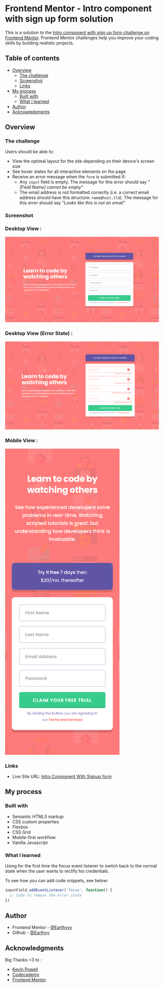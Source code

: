 # Frontend Mentor - Intro component with sign up form solution

This is a solution to the [Intro component with sign up form challenge on Frontend Mentor](https://www.frontendmentor.io/challenges/intro-component-with-signup-form-5cf91bd49edda32581d28fd1). Frontend Mentor challenges help you improve your coding skills by building realistic projects. 

## Table of contents

- [Overview](#overview)
  - [The challenge](#the-challenge)
  - [Screenshot](#screenshot)
  - [Links](#links)
- [My process](#my-process)
  - [Built with](#built-with)
  - [What I learned](#what-i-learned)
- [Author](#author)
- [Acknowledgments](#acknowledgments)



## Overview

### The challenge

Users should be able to:

- View the optimal layout for the site depending on their device's screen size
- See hover states for all interactive elements on the page
- Receive an error message when the `form` is submitted if:
  - Any `input` field is empty. The message for this error should say *"[Field Name] cannot be empty"*
  - The email address is not formatted correctly (i.e. a correct email address should have this structure: `name@host.tld`). The message for this error should say *"Looks like this is not an email"*

### Screenshot


### Desktop View :
![](./desktop-view.png)

### Desktop View (Error State) :
![](./desktop-view-error.png)

### Mobile View :
![](./mobile-view.png)




### Links


- Live Site URL: [Intro Component With Signup form](https://your-live-site-url.com)

## My process

### Built with

- Semantic HTML5 markup
- CSS custom properties
- Flexbox
- CSS Grid
- Mobile-first workflow
- Vanilla Javascript



### What I learned

Using for the first time the focus event listener to switch back to the normal state when the user wants to rectify his credentials.


To see how you can add code snippets, see below:


```js
inputField.addEventListener('focus', function() {
  // Code to remove the error state 
})
```



## Author


- Frontend Mentor - [@Earthyyy](https://www.frontendmentor.io/profile/Earthyyy)
- Github - [@Earthyy](https://github.com/Earthyyy)



## Acknowledgments

Big Thanks <3 to :

* [Kevin Powell](https://www.youtube.com/@KevinPowell)
* [Codecademy](https://www.codecademy.com)
* [Frontend Mentor](https://www.frontendmentor.io/) 
